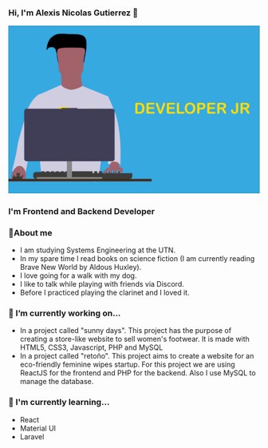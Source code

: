 ### Hi, I'm Alexis Nicolas Gutierrez 👋

![](https://github.com/ag171980/ag171980/blob/main/Design.svg)

### I'm Frontend and Backend Developer 


### 💬About me
- I am studying Systems Engineering at the UTN.
- In my spare time I read books on science fiction (I am currently reading Brave New World by Aldous Huxley).
- I love going for a walk with my dog.
- I like to talk while playing with friends via Discord.
- Before I practiced playing the clarinet and I loved it.


### 🔭 I’m currently working on...
- In a project called "sunny days". This project has the purpose of creating a store-like website to sell women's footwear. It is made with HTML5, CSS3, Javascript, PHP and MySQL
- In a project called "retoño". This project aims to create a website for an eco-friendly feminine wipes startup. For this project we are using ReactJS for the frontend and PHP for the backend. Also I use MySQL to manage the database.

### 🌱 I'm currently learning...
- React
- Material UI
- Laravel
